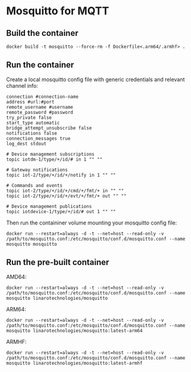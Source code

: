 # Mosquitto for MQTT

## Build the container

```
docker build -t mosquitto --force-rm -f Dockerfile<.arm64/.armhf> .
```

## Run the container

Create a local mosquitto config file with generic credentials and relevant channel info:

```
connection #connection-name
address #url:#port
remote_username #username
remote_password #password
try_private false
start_type automatic
bridge_attempt_unsubscribe false
notifications false
connection_messages true
log_dest stdout

# Device management subscriptions
topic iotdm-1/type/+/id/# in 1 "" ""

# Gateway notifications
topic iot-2/type/+/id/+/notify in 1 "" ""

# Commands and events
topic iot-2/type/+/id/+/cmd/+/fmt/+ in "" ""
topic iot-2/type/+/id/+/evt/+/fmt/+ out "" ""

# Device management publications
topic iotdevice-1/type/+/id/# out 1 "" ""
```

Then run the containiner volume mounting your mosquitto config file:

```
docker run --restart=always -d -t --net=host --read-only -v /path/to/mosquitto.conf:/etc/mosquitto/conf.d/mosquitto.conf --name mosquitto mosquitto
```

## Run the pre-built container

AMD64:

```
docker run --restart=always -d -t --net=host --read-only -v /path/to/mosquitto.conf:/etc/mosquitto/conf.d/mosquitto.conf --name mosquitto linarotechnologies/mosquitto
```

ARM64:

```
docker run --restart=always -d -t --net=host --read-only -v /path/to/mosquitto.conf:/etc/mosquitto/conf.d/mosquitto.conf --name mosquitto linarotechnologies/mosquitto:latest-arm64
```

ARMHF:

```
docker run --restart=always -d -t --net=host --read-only -v /path/to/mosquitto.conf:/etc/mosquitto/conf.d/mosquitto.conf --name mosquitto linarotechnologies/mosquitto:latest-armhf
```
